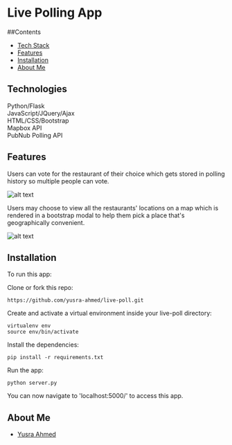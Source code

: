 # Live Polling App


##Contents
* [Tech Stack](#technologies)
* [Features](#features)
* [Installation](#install)
* [About Me](#aboutme)

## <a name="technologies"></a>Technologies
Python/Flask<br>
JavaScript/JQuery/Ajax<br>
HTML/CSS/Bootstrap<br>
Mapbox API<br>
PubNub Polling API



## <a name="features"></a>Features

Users can vote for the restaurant of their choice which gets stored in polling history so multiple people can vote.

![alt text](https://raw.githubusercontent.com/yusra-ahmed/live-poll/master/static/readme/poll.png "live-poll")

Users may choose to view all the restaurants' locations on a map which is rendered in a bootstrap modal to help them pick a place that's geographically convenient.

![alt text](https://raw.githubusercontent.com/yusra-ahmed/live-poll/master/static/readme/mapbox.png "map")

## <a name="install"></a>Installation

To run this app:

Clone or fork this repo:

```
https://github.com/yusra-ahmed/live-poll.git
```

Create and activate a virtual environment inside your live-poll directory:

```
virtualenv env
source env/bin/activate
```

Install the dependencies:

```
pip install -r requirements.txt
```

Run the app:

```
python server.py
```

You can now navigate to 'localhost:5000/' to access this app.

## <a name="aboutme"></a>About Me

* [Yusra Ahmed](https://www.linkedin.com/in/yusraa)
